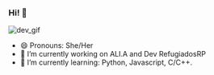 ### Hi! 👋
![dev_gif](https://i.pinimg.com/originals/10/3e/32/103e32022448aead283057fc37e0609c.gif)
- 😄 Pronouns: She/Her
- 🔭 I’m currently working on ALI.A and Dev RefugiadosRP
- 🌱 I’m currently learning: Python, Javascript, C/C++.

<!--
**LenaMatoi/LenaMatoi** is a ✨ _special_ ✨ repository because its `README.md` (this file) appears on your GitHub profile.

Here are some ideas to get you started:
- 🤔 I’m looking for help with ...
- 💬 Ask me about ...
- 📫 How to reach me: ...
- ⚡ Fun fact: ...
-->
